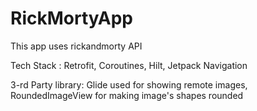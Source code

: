 # RickMortyApp

This app uses rickandmorty API

Tech Stack :
Retrofit,
Coroutines,
Hilt,
Jetpack Navigation

3-rd Party library:
Glide used for showing remote images,
RoundedImageView for making image's shapes rounded
